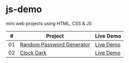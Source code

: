 # js-demo

mini web projects using HTML, CSS & JS

| #   | Project                                                                                              | Live Demo                                                                            |
| --- | ---------------------------------------------------------------------------------------------------- | ------------------------------------------------------------------------------------ |
| 01  | [Random Password Generator](https://github.com/qianmo39/js-demo/tree/main/random-password-generator) | [Live Demo](https://qianmo39.github.io/js-demo/random-password-generator/index.html) |
| 02  | [Clock Dark](https://github.com/qianmo39/js-demo/tree/main/clock-dark)                               | [Live Demo](https://qianmo39.github.io/js-demo/clock-dark/index.html)                |
